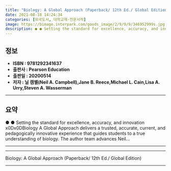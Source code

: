 ```yaml
---
title: "Biology: A Global Approach (Paperback/ 12th Ed./ Global Edition)"
date: 2021-08-18 14:24:34
categories: [외국도서, 대학교재-전문서적]
image: https://bimage.interpark.com/goods_image/2/9/9/9/346952999s.jpg
description: ● ● Setting the standard for excellence, accuracy, and innovation x0Dx0DBiology A Global Approach delivers a trusted, accurate, current, and pedagogically inn
---
```


## **정보**

- **ISBN : 9781292341637**
- **출판사 : Pearson Education**
- **출판일 : 20200514**
- **저자 : 닐 캠벨(Neil A. Campbell),Jane B. Reece,Michael L. Cain,Lisa A. Urry,Steven A. Wasserman**

------



## **요약**

●  ●  Setting the standard for excellence, accuracy, and innovation x0Dx0DBiology A Global Approach delivers a trusted, accurate, current, and pedagogically innovative experience that guides students to a true understanding of biology. The author team advances Neil... 

------



------


Biology: A Global Approach (Paperback/ 12th Ed./ Global Edition) 

------


